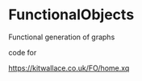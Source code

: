 # FunctionalObjects
Functional generation of graphs

code for 

https://kitwallace.co.uk/FO/home.xq
